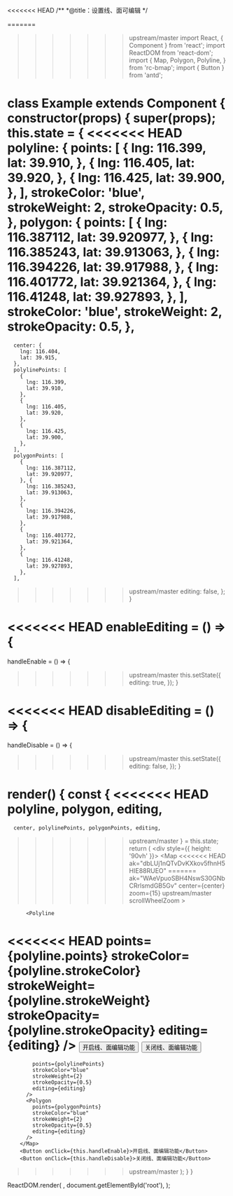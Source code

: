 <<<<<<< HEAD
/**
 *@title：设置线、面可编辑
 */

=======
>>>>>>> upstream/master
import React, { Component } from 'react';
import ReactDOM from 'react-dom';
import {
  Map, Polygon, Polyline,
} from 'rc-bmap';
import { Button } from 'antd';

class Example extends Component {
  constructor(props) {
    super(props);
    this.state = {
<<<<<<< HEAD
      polyline: {
        points: [
          {
            lng: 116.399,
            lat: 39.910,
          },
          {
            lng: 116.405,
            lat: 39.920,
          },
          {
            lng: 116.425,
            lat: 39.900,
          },
        ],
        strokeColor: 'blue',
        strokeWeight: 2,
        strokeOpacity: 0.5,
      },
      polygon: {
        points: [
          {
            lng: 116.387112,
            lat: 39.920977,
          }, {
            lng: 116.385243,
            lat: 39.913063,
          },
          {
            lng: 116.394226,
            lat: 39.917988,
          },
          {
            lng: 116.401772,
            lat: 39.921364,
          },
          {
            lng: 116.41248,
            lat: 39.927893,
          },
        ],
        strokeColor: 'blue',
        strokeWeight: 2,
        strokeOpacity: 0.5,
      },
=======
      center: {
        lng: 116.404,
        lat: 39.915,
      },
      polylinePoints: [
        {
          lng: 116.399,
          lat: 39.910,
        },
        {
          lng: 116.405,
          lat: 39.920,
        },
        {
          lng: 116.425,
          lat: 39.900,
        },
      ],
      polygonPoints: [
        {
          lng: 116.387112,
          lat: 39.920977,
        }, {
          lng: 116.385243,
          lat: 39.913063,
        },
        {
          lng: 116.394226,
          lat: 39.917988,
        },
        {
          lng: 116.401772,
          lat: 39.921364,
        },
        {
          lng: 116.41248,
          lat: 39.927893,
        },
      ],
>>>>>>> upstream/master
      editing: false,
    };
  }

<<<<<<< HEAD
  enableEditing = () => {
=======
  handleEnable = () => {
>>>>>>> upstream/master
    this.setState({
      editing: true,
    });
  }

<<<<<<< HEAD
  disableEditing = () => {
=======
  handleDisable = () => {
>>>>>>> upstream/master
    this.setState({
      editing: false,
    });
  }

  render() {
    const {
<<<<<<< HEAD
      polyline, polygon, editing,
=======
      center, polylinePoints, polygonPoints, editing,
>>>>>>> upstream/master
    } = this.state;
    return (
      <div style={{ height: '90vh' }}>
        <Map
<<<<<<< HEAD
          ak="dbLUj1nQTvDvKXkov5fhnH5HIE88RUEO"
=======
          ak="WAeVpuoSBH4NswS30GNbCRrlsmdGB5Gv"
          center={center}
          zoom={15}
>>>>>>> upstream/master
          scrollWheelZoom
        >

          <Polyline
<<<<<<< HEAD
            points={polyline.points}
            strokeColor={polyline.strokeColor}
            strokeWeight={polyline.strokeWeight}
            strokeOpacity={polyline.strokeOpacity}
            editing={editing}
          />
          <Polygon
            points={polygon.points}
            strokeColor={polygon.strokeColor}
            strokeWeight={polygon.strokeWeight}
            strokeOpacity={polygon.strokeOpacity}
            editing={editing}
          />
        </Map>
        <Button onClick={this.enableEditing}>开启线、面编辑功能</Button>
        <Button onClick={this.disableEditing}>关闭线、面编辑功能</Button>
=======
            points={polylinePoints}
            strokeColor="blue"
            strokeWeight={2}
            strokeOpacity={0.5}
            editing={editing}
          />
          <Polygon
            points={polygonPoints}
            strokeColor="blue"
            strokeWeight={2}
            strokeOpacity={0.5}
            editing={editing}
          />
        </Map>
        <Button onClick={this.handleEnable}>开启线、面编辑功能</Button>
        <Button onClick={this.handleDisable}>关闭线、面编辑功能</Button>
>>>>>>> upstream/master
      </div>
    );
  }
}

ReactDOM.render(
  <Example />,
  document.getElementById('root'),
);
